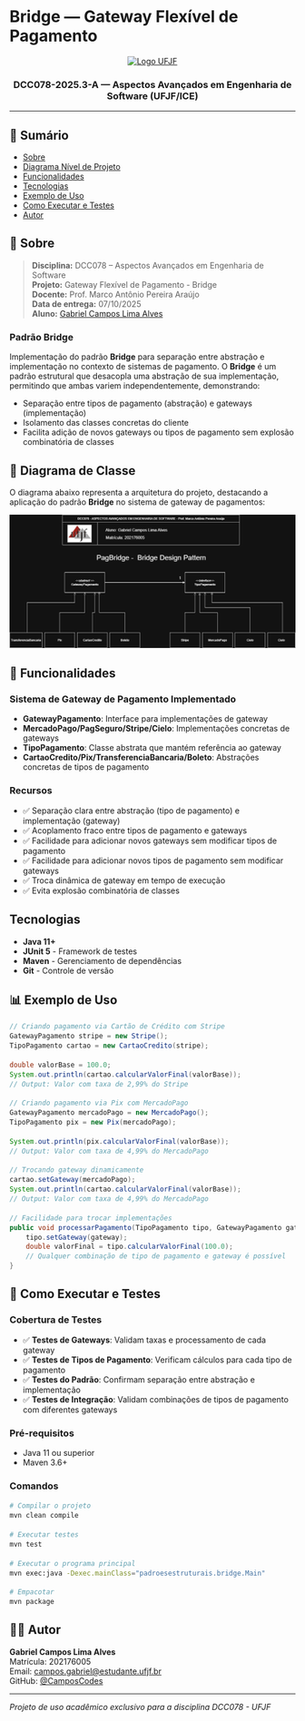 # Bridge — Gateway Flexível de Pagamento

<p align="center">
  <a href="https://www.ufjf.br/" rel="noopener">
    <img width=261 height=148 src="https://upload.wikimedia.org/wikipedia/commons/thumb/7/71/Logo_da_UFJF.png/640px-Logo_da_UFJF.png" alt="Logo UFJF">
  </a>
</p>

<h3 align="center">DCC078-2025.3-A — Aspectos Avançados em Engenharia de Software (UFJF/ICE)</h3>

---

## 📝 Sumário
- [Sobre](#sobre)
- [Diagrama Nível de Projeto](#diagrama)
- [Funcionalidades](#funcionalidades)
- [Tecnologias](#tecnologias)
- [Exemplo de Uso](#exemplo)
- [Como Executar e Testes](#testes)
- [Autor](#autor)

## 🧐 Sobre <a name="sobre"></a>
> **Disciplina:** DCC078 – Aspectos Avançados em Engenharia de Software   </br>
> **Projeto:** Gateway Flexível de Pagamento - Bridge   </br>
> **Docente:** Prof. Marco Antônio Pereira Araújo  </br>
> **Data de entrega:** 07/10/2025   </br>
> **Aluno:** [Gabriel Campos Lima Alves](#autor)  </br>

### Padrão Bridge
Implementação do padrão **Bridge** para separação entre abstração e implementação no contexto de sistemas de pagamento.
O **Bridge** é um padrão estrutural que desacopla uma abstração de sua implementação, permitindo que ambas variem independentemente, demonstrando:
- Separação entre tipos de pagamento (abstração) e gateways (implementação)
- Isolamento das classes concretas do cliente
- Facilita adição de novos gateways ou tipos de pagamento sem explosão combinatória de classes

## 📐 Diagrama de Classe <a name="diagrama"></a>
O diagrama abaixo representa a arquitetura do projeto, destacando a aplicação do padrão **Bridge** no sistema de gateway de pagamentos:

<p align="center">
  <img src="./BridgeDesignPattern.png" alt="Diagrama de Classe - Bridge" width="800"/>
</p>

## 🚀 Funcionalidades <a name="funcionalidades"></a>
### Sistema de Gateway de Pagamento Implementado
- **GatewayPagamento**: Interface para implementações de gateway
- **MercadoPago/PagSeguro/Stripe/Cielo**: Implementações concretas de gateways
- **TipoPagamento**: Classe abstrata que mantém referência ao gateway
- **CartaoCredito/Pix/TransferenciaBancaria/Boleto**: Abstrações concretas de tipos de pagamento

### Recursos
- ✅ Separação clara entre abstração (tipo de pagamento) e implementação (gateway)
- ✅ Acoplamento fraco entre tipos de pagamento e gateways
- ✅ Facilidade para adicionar novos gateways sem modificar tipos de pagamento
- ✅ Facilidade para adicionar novos tipos de pagamento sem modificar gateways
- ✅ Troca dinâmica de gateway em tempo de execução
- ✅ Evita explosão combinatória de classes

##  Tecnologias <a name="tecnologias"></a>
- **Java 11+**
- **JUnit 5** - Framework de testes
- **Maven** - Gerenciamento de dependências
- **Git** - Controle de versão

## 📊 Exemplo de Uso <a name="exemplo"></a>
```java
// Criando pagamento via Cartão de Crédito com Stripe
GatewayPagamento stripe = new Stripe();
TipoPagamento cartao = new CartaoCredito(stripe);

double valorBase = 100.0;
System.out.println(cartao.calcularValorFinal(valorBase));
// Output: Valor com taxa de 2,99% do Stripe

// Criando pagamento via Pix com MercadoPago
GatewayPagamento mercadoPago = new MercadoPago();
TipoPagamento pix = new Pix(mercadoPago);

System.out.println(pix.calcularValorFinal(valorBase));
// Output: Valor com taxa de 4,99% do MercadoPago

// Trocando gateway dinamicamente
cartao.setGateway(mercadoPago);
System.out.println(cartao.calcularValorFinal(valorBase));
// Output: Valor com taxa de 4,99% do MercadoPago

// Facilidade para trocar implementações
public void processarPagamento(TipoPagamento tipo, GatewayPagamento gateway) {
    tipo.setGateway(gateway);
    double valorFinal = tipo.calcularValorFinal(100.0);
    // Qualquer combinação de tipo de pagamento e gateway é possível
}
```

## 🧪 Como Executar e Testes <a name="testes"></a>
### Cobertura de Testes
- ✅ **Testes de Gateways**: Validam taxas e processamento de cada gateway
- ✅ **Testes de Tipos de Pagamento**: Verificam cálculos para cada tipo de pagamento
- ✅ **Testes do Padrão**: Confirmam separação entre abstração e implementação
- ✅ **Testes de Integração**: Validam combinações de tipos de pagamento com diferentes gateways

### Pré-requisitos
- Java 11 ou superior
- Maven 3.6+

### Comandos
```bash
# Compilar o projeto
mvn clean compile

# Executar testes
mvn test

# Executar o programa principal
mvn exec:java -Dexec.mainClass="padroesestruturais.bridge.Main"

# Empacotar
mvn package
```

## 👨‍💻 Autor <a name="autor"></a>
**Gabriel Campos Lima Alves**  
Matrícula: 202176005  
Email: campos.gabriel@estudante.ufjf.br  
GitHub: [@CamposCodes](https://github.com/CamposCodes)

---

*Projeto de uso acadêmico exclusivo para a disciplina DCC078 - UFJF*
